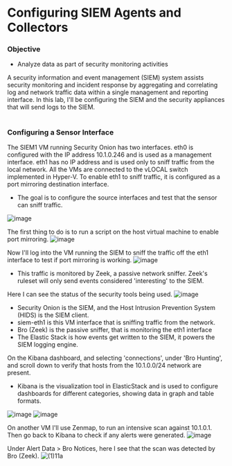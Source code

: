 # Configuring SIEM Agents and Collectors
<h3>Objective</h3>

- Analyze data as part of security monitoring activities

A security information and event management (SIEM) system assists security monitoring and incident response by aggregating and correlating log and network traffic data within a single management and reporting interface. 
In this lab, I'll be configuring the SIEM and the security appliances that will send logs to the SIEM.
#
<h3>Configuring a Sensor Interface</h3>

The SIEM1 VM running Security Onion has two interfaces. eth0 is configured with the IP address 10.1.0.246 and is used as a management interface. eth1 has no IP address and is used only to sniff traffic from the local network.
All the VMs are connected to the vLOCAL switch implemented in Hyper-V. To enable eth1 to sniff traffic, it is configured as a port mirroring destination interface.
- The goal is to configure the source interfaces and test that the sensor can sniff traffic.

![image](https://github.com/user-attachments/assets/c17804c4-61b0-42f5-8a25-95215ecc5577)

The first thing to do is to run a script on the host virtual machine to enable port mirroring.
![image](https://github.com/user-attachments/assets/ab454e40-0e99-43bd-b60a-725a569c8482)

Now I'll log into the VM running the SIEM to sniff the traffic off the eth1 interface to test if port mirroring is working.
![image](https://github.com/user-attachments/assets/189a866b-d314-4758-81ea-6fa78a72bdad)
- This traffic is monitored by Zeek, a passive network sniffer. Zeek's ruleset will only send events considered 'interesting' to the SIEM.

Here I can see the status of the security tools being used.
![image](https://github.com/user-attachments/assets/ed26a77b-19d2-4592-8687-a3f333d8939b)
- Security Onion is the SIEM, and the Host Intrusion Prevention System (HIDS) is the SIEM client.
- siem-eth1 is this VM interface that is sniffing traffic from the network.
- Bro (Zeek) is the passive sniffer, that is monitoring the eth1 interface
- The Elastic Stack is how events get written to the SIEM, it powers the SIEM logging engine.


On the Kibana dashboard, and selecting 'connections', under 'Bro Hunting', and scroll down to verify that hosts from the 10.1.0.0/24 network are present.
- Kibana is the visualization tool in ElasticStack and is used to configure dashboards for different categories, showing data in graph and table formats.

![image](https://github.com/user-attachments/assets/2e700e37-fa8e-4ac4-a6fc-b487db76dbce)
![image](https://github.com/user-attachments/assets/6321c933-eb53-4e3c-8c2d-68a87ed51da4)

On another VM I'll use Zenmap, to run an intensive scan against 10.1.0.1. Then go back to Kibana to check if any alerts were generated.
![image](https://github.com/user-attachments/assets/aca7831f-4c86-46bf-b364-05f8d88c7c00)

Under Alert Data > Bro Notices, here I see that the scan was detected by Bro (Zeek).
![(1)11a](https://github.com/user-attachments/assets/f2ec207f-3d9b-47a0-a947-80f437d2fcd9)

